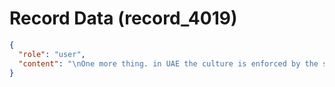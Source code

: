 # Record Data (record_4019)

```json
{
  "role": "user",
  "content": "\nOne more thing. in UAE the culture is enforced by the state similar to how it is in china? and also in iran? in a private sense? \n"
}
```
